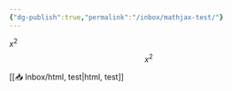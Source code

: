 ```yaml
---
{"dg-publish":true,"permalink":"/inbox/mathjax-test/"}
---
```

$x^2$
$$x^2$$

[[📥 Inbox/html, test|html, test]]